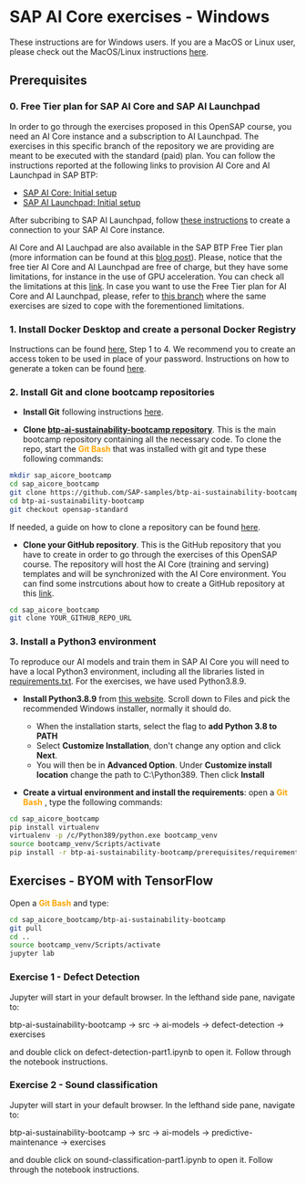 #  SAP AI Core exercises - Windows

These instructions are for Windows users. If you are a MacOS or Linux user, please check out the MacOS/Linux instructions [here](./prerequisites.md).

## Prerequisites

### 0. Free Tier plan for SAP AI Core and SAP AI Launchpad
In order to go through the exercises proposed in this OpenSAP course, you need an AI Core instance and a subscription to AI Launchpad. The exercises in this specific branch of the repository we are providing are meant to be executed with the standard (paid) plan. You can follow the instructions reported at the following links to provision AI Core and AI Launchpad in SAP BTP:

* [SAP AI Core: Initial setup](https://help.sap.com/docs/AI_CORE/2d6c5984063c40a59eda62f4a9135bee/38c4599432d74c1d94e70f7c955a717d.html)
* [SAP AI Launchpad: Initial setup](https://help.sap.com/docs/AI_LAUNCHPAD/92d77f26188e4582897b9106b9cb72e0/5d8adb6f43ea4eeca97c9a2b2bb93c6b.html?locale=en-US)

After subcribing to SAP AI Launchpad, follow [these instructions](https://help.sap.com/docs/AI_LAUNCHPAD/92d77f26188e4582897b9106b9cb72e0/71dfe2cab0e94cf5bec9d707140ea0d1.html?locale=en-US) to create a connection to your SAP AI Core instance.

AI Core and AI Lauchpad are also available in the SAP BTP Free Tier plan (more information can be found at this [blog post](https://blogs.sap.com/2022/10/20/sap-ai-core-sap-ai-launchpad-free-tier-is-out-now/)). Please, notice that the free tier AI Core and AI Launchpad are free of charge, but they have some limitations, for instance in the use of GPU acceleration. You can check all the limitations at this [link](https://help.sap.com/docs/AI_CORE/2d6c5984063c40a59eda62f4a9135bee/c7244c6a7e3b4ffc928a2564c216e7c7.html).
In case you want to use the Free Tier plan for AI Core and AI Launchpad, please, refer to [this branch](https://github.com/SAP-samples/btp-ai-sustainability-bootcamp/tree/opensap-freetier) where the same exercises are sized to cope with the forementioned limitations.

### 1. Install Docker Desktop and create a personal Docker Registry
Instructions can be found [here](https://docs.docker.com/docker-hub/), Step 1 to 4. We recommend you to create an access token to be used in place of your password. Instructions on how to generate a token can be found [here](https://docs.docker.com/docker-hub/access-tokens/#create-an-access-token).


###  2. Install Git and clone bootcamp repositories
*	**Install Git** following instructions [here](https://github.com/git-guides/install-git).

*	**Clone [btp-ai-sustainability-bootcamp repository](https://github.com/SAP-samples/btp-ai-sustainability-bootcamp)**. This is the main bootcamp repository containing all the necessary code. To clone the repo, start the <span style="color:orange">**Git Bash** </span> that was installed with git and type these following commands:
```sh
mkdir sap_aicore_bootcamp
cd sap_aicore_bootcamp
git clone https://github.com/SAP-samples/btp-ai-sustainability-bootcamp.git
cd btp-ai-sustainability-bootcamp
git checkout opensap-standard
```
If needed, a guide on how to clone a repository can be found [here]( https://docs.github.com/en/repositories/creating-and-managing-repositories/cloning-a-repository).

*	**Clone your GitHub repository**. This is the GitHub repository that you have to create in order to go through the exercises of this OpenSAP course. The repository will host the AI Core (training and serving) templates and will be synchronized with the AI Core environment. You can find some instrcutions about how to create a GitHub repository at this [link](https://developers.sap.com/tutorials/ai-core-helloworld.html).
```sh
cd sap_aicore_bootcamp
git clone YOUR_GITHUB_REPO_URL
```

### 3. Install a Python3 environment

To reproduce our AI models and train them in SAP AI Core you will need to have a local Python3 environment, including all the libraries listed in [requirements.txt](requirements.txt). For the exercises, we have used Python3.8.9.

* **Install Python3.8.9** from [this website](https://www.python.org/downloads/release/python-389/). Scroll down to Files and pick the recommended Windows installer, normally it should do.
  * When the installation starts, select the flag to **add Python 3.8 to PATH**
  * Select **Customize Installation**, don't change any option and click **Next**.
  * You will then be in **Advanced Option**. Under **Customize install location** change the path to C:\Python389. Then click **Install**


* **Create a virtual environment and install the requirements**: open a <span style="color:orange">**Git Bash** </span>, type the following commands:
```sh
cd sap_aicore_bootcamp
pip install virtualenv
virtualenv -p /c/Python389/python.exe bootcamp_venv
source bootcamp_venv/Scripts/activate
pip install -r btp-ai-sustainability-bootcamp/prerequisites/requirements.txt
```

## Exercises - BYOM with TensorFlow

Open a <span style="color:orange">**Git Bash** </span> and type:
```sh
cd sap_aicore_bootcamp/btp-ai-sustainability-bootcamp
git pull
cd ..
source bootcamp_venv/Scripts/activate
jupyter lab
```

### Exercise 1 - Defect Detection

Jupyter will start in your default browser. In the lefthand side pane, navigate to: <br> 

btp-ai-sustainability-bootcamp &rarr; src &rarr; ai-models &rarr; defect-detection &rarr; exercises <br>

and double click on defect-detection-part1.ipynb to open it. Follow through the notebook instructions.


### Exercise 2 - Sound classification

Jupyter will start in your default browser. In the lefthand side pane, navigate to: <br> 

btp-ai-sustainability-bootcamp &rarr; src &rarr; ai-models &rarr; predictive-maintenance &rarr; exercises <br>

and double click on sound-classification-part1.ipynb to open it. Follow through the notebook instructions.
